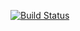[![Build Status](https://dev.azure.com/vishal4005/ScrumProject/_apis/build/status%2Fvishal-darji.GitCoreApplication%20(1)?branchName=master)](https://dev.azure.com/vishal4005/ScrumProject/_build/latest?definitionId=5&branchName=master)
